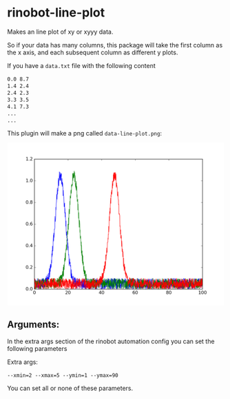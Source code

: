 # rinobot-line-plot

Makes an line plot of xy or xyyy data.

So if your data has many columns, this package will take the
first column as the x axis, and each subsequent column as
different y plots.

If you have a `data.txt` file with the following content

```
0.0 8.7
1.4 2.4
2.4 2.3
3.3 3.5
4.1 7.3
...
...
```

This plugin will make a png called `data-line-plot.png`:

<img src="examples/xyyy-line-plot.png" width="600">


## Arguments:

In the extra args section of the rinobot automation config you can set the following parameters

Extra args:
```
--xmin=2 --xmax=5 --ymin=1 --ymax=90
```

You can set all or none of these parameters.
